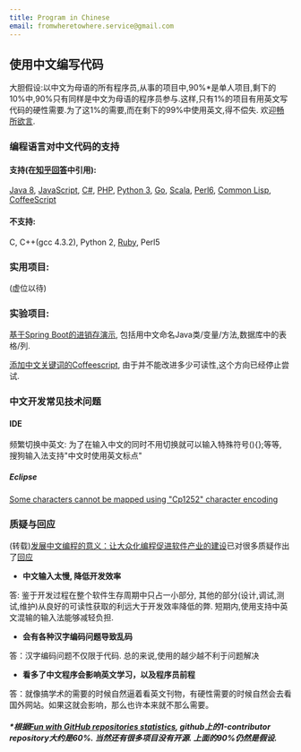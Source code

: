 ```yaml
---
title: Program in Chinese
email: fromwheretowhere.service@gmail.com
---
```


## 使用中文编写代码

大胆假设:以中文为母语的所有程序员,从事的项目中,90%*是单人项目,剩下的10%中,90%只有同样是中文为母语的程序员参与.这样,只有1%的项目有用英文写代码的硬性需要.为了这1%的需要,而在剩下的99%中使用英文,得不偿失.
欢迎[畅所欲言](https://github.com/nobodxbodon/program-in-chinese/issues/new).

### 编程语言对中文代码的支持

#### 支持(在[知乎回答](https://www.zhihu.com/question/26071216/answer/143429606)中引用):
[Java 8](https://github.com/nobodxbodon/program-in-chinese/blob/master/%E7%A4%BA%E4%BE%8B%E4%BB%A3%E7%A0%81/%E5%A4%A7%E5%AE%B6%E5%A5%BD.java), [JavaScript](https://github.com/nobodxbodon/program-in-chinese/blob/master/%E7%A4%BA%E4%BE%8B%E4%BB%A3%E7%A0%81/%E6%96%90%E6%B3%A2%E9%82%A3%E5%A5%91.js), [C#](https://github.com/nobodxbodon/program-in-chinese/blob/master/%E7%A4%BA%E4%BE%8B%E4%BB%A3%E7%A0%81/%E5%A4%A7%E5%AE%B6%E5%A5%BD.cs), [PHP](https://github.com/nobodxbodon/program-in-chinese/blob/master/%E7%A4%BA%E4%BE%8B%E4%BB%A3%E7%A0%81/%E6%96%90%E6%B3%A2%E9%82%A3%E5%A5%91.php), [Python 3](https://github.com/nobodxbodon/program-in-chinese/blob/master/%E7%A4%BA%E4%BE%8B%E4%BB%A3%E7%A0%81/%E6%96%90%E6%B3%A2%E9%82%A3%E5%A5%91.py), [Go](https://github.com/nobodxbodon/program-in-chinese/blob/master/%E7%A4%BA%E4%BE%8B%E4%BB%A3%E7%A0%81/%E6%96%90%E6%B3%A2%E9%82%A3%E5%A5%91.go), [Scala](https://github.com/nobodxbodon/program-in-chinese/blob/master/%E7%A4%BA%E4%BE%8B%E4%BB%A3%E7%A0%81/%E6%96%90%E6%B3%A2%E9%82%A3%E5%A5%91.scala), [Perl6](https://github.com/nobodxbodon/program-in-chinese/blob/master/%E7%A4%BA%E4%BE%8B%E4%BB%A3%E7%A0%81/%E6%96%90%E6%B3%A2%E9%82%A3%E5%A5%91.pl), [Common Lisp](https://github.com/nobodxbodon/program-in-chinese/blob/master/%E7%A4%BA%E4%BE%8B%E4%BB%A3%E7%A0%81/%E6%96%90%E6%B3%A2%E9%82%A3%E5%A5%91.lisp), [CoffeeScript](https://github.com/nobodxbodon/program-in-chinese/blob/master/%E7%A4%BA%E4%BE%8B%E4%BB%A3%E7%A0%81/%E6%96%90%E6%B3%A2%E9%82%A3%E5%A5%91.coffee)

#### 不支持:
C, C++(gcc 4.3.2), Python 2, [Ruby](https://github.com/nobodxbodon/program-in-chinese/blob/master/%E7%A4%BA%E4%BE%8B%E4%BB%A3%E7%A0%81/%E6%96%90%E6%B3%A2%E9%82%A3%E5%A5%91.rb), Perl5

### 实用项目:
(虚位以待)

### 实验项目:
[基于Spring Boot的进销存演示](https://github.com/nobodxbodon/jinxiaocun), 包括用中文命名Java类/变量/方法,数据库中的表格/列.

[添加中文关键词的Coffeescript](https://github.com/nobodxbodon/coffeescript), 由于并不能改进多少可读性,这个方向已经停止尝试.

### 中文开发常见技术问题
#### IDE
频繁切换中英文: 为了在输入中文的同时不用切换就可以输入特殊符号(){};等等, 搜狗输入法支持"中文时使用英文标点"
##### Eclipse
[Some characters cannot be mapped using "Cp1252" character encoding](http://stackoverflow.com/questions/3598117/unable-to-create-a-file-with-foreign-language-characters)

### 质疑与回应
(转载)[发展中文编程的意义：让大众化编程促进软件产业的建设](http://www.hystudio.net/726.html)已对很多质疑作出了[回应](http://www.hystudio.net/726.html#jieda)

- **中文输入太慢, 降低开发效率**

答: 鉴于开发过程在整个软件生存周期中只占一小部分, 其他的部分(设计,调试,测试,维护)从良好的可读性获取的利远大于开发效率降低的弊. 短期内,使用支持中英文混输的输入法能够减轻负担. 

- **会有各种汉字编码问题导致乱码**

答：汉字编码问题不仅限于代码. 总的来说,使用的越少越不利于问题解决

- **看多了中文程序会影响英文学习，以及程序员前程**

答：就像搞学术的需要的时候自然逼着看英文刊物，有硬性需要的时候自然会去看国外网站。如果这就会影响，那么也许本来就不那么需要。

##### *根据[Fun with GitHub repositories statistics](https://blog.sourced.tech/post/github_stats/), github上的1-contributor repository大约是60%. 当然还有很多项目没有开源. 上面的90%仍然是假设.

